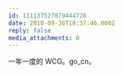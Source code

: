 ```yaml
---
id: 111137527879444728
date: 2010-09-30T18:37:46.000Z
reply: false
media_attachments: 0
---
```


一年一度的 WCG。go_cn。


